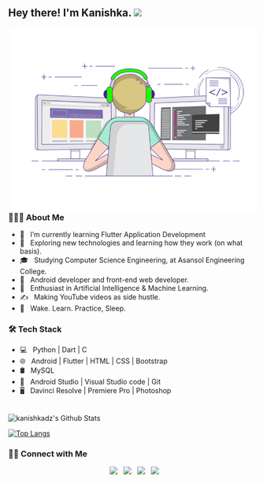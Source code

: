 <h2> Hey there! I'm Kanishka. <img src="https://github.com/souvikguria98/souvikguria98/blob/master/Hi.gif" width="25"></h2>
<img align="right" alt="GIF" src="https://raw.githubusercontent.com/devSouvik/devSouvik/master/gif3.gif" width="500"/>

<h3> 👨🏻‍💻 About Me </h3>

- 🔭 &nbsp; I’m currently learning Flutter Application Development
- 🤔 &nbsp; Exploring new technologies and learning how they work (on what basis).
- 🎓 &nbsp; Studying Computer Science Engineering, at Asansol Engineering College.
- 💼 &nbsp; Android developer and front-end web developer.
- 🌱 &nbsp; Enthusiast in Artificial Intelligence & Machine Learning.
- ✍️ &nbsp; Making YouTube videos as side hustle.
- 🥱 &nbsp; Wake. Learn. Practice, Sleep. 

<h3>🛠 Tech Stack</h3>

- 💻 &nbsp; Python | Dart | C  
- 🌐 &nbsp; Android | Flutter | HTML | CSS | Bootstrap 
- 🛢 &nbsp; MySQL 
- 🔧 &nbsp; Android Studio | Visual Studio code | Git
- 🖥 &nbsp; Davinci Resolve | Premiere Pro | Photoshop

<br>

<img align="center" src="https://github-readme-stats.vercel.app/api?username=kanishkadz&include_all_commits=true&count_private=true&show_icons=true&line_height=20&title_color=7A7ADB&icon_color=2234AE&text_color=D3D3D3&bg_color=0,000000,130F40" alt="kanishkadz's Github Stats">

</br>

[![Top Langs](https://github-readme-stats.vercel.app/api/top-langs/?username=kanishkadz&layout=compact&text_color=daf7dc&bg_color=151515)](https://github.com/kanishkadz/github-readme-stats)


<h3> 🤝🏻 Connect with Me </h3>

<p align="center">
&nbsp; <a href="https://twitter.com/kanishkaadz" target="_blank" rel="noopener noreferrer"><img src="https://img.icons8.com/plasticine/100/000000/twitter.png" width="50" /></a>  
&nbsp; <a href="https://www.instagram.com/kanishkaadz/" target="_blank" rel="noopener noreferrer"><img src="https://img.icons8.com/plasticine/100/000000/instagram-new.png" width="50" /></a>  
&nbsp; <a href="https://www.linkedin.com/in/kanishkadz/" target="_blank" rel="noopener noreferrer"><img src="https://img.icons8.com/plasticine/100/000000/linkedin.png" width="50" /></a>
&nbsp; <a href="mailto:kanishkaadz@gmail.com" target="_blank" rel="noopener noreferrer"><img src="https://img.icons8.com/plasticine/100/000000/gmail.png"  width="50" /></a>
</p>
